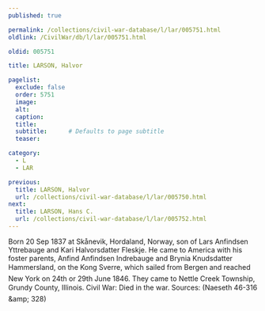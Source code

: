 ```yaml
---
published: true

permalink: /collections/civil-war-database/l/lar/005751.html
oldlink: /CivilWar/db/l/lar/005751.html

oldid: 005751

title: LARSON, Halvor

pagelist:
  exclude: false
  order: 5751
  image: 
  alt:
  caption:
  title:
  subtitle:      # Defaults to page subtitle
  teaser:

category: 
  - L 
  - LAR

previous:
  title: LARSON, Halvor
  url: /collections/civil-war-database/l/lar/005750.html  
next:
  title: LARSON, Hans C.
  url: /collections/civil-war-database/l/lar/005752.html   
---
```

Born 20 Sep 1837 at Sk&aring;nevik, Hordaland, Norway, son of Lars Anfindsen Yttrebauge and Kari Halvorsdatter Fleskje. He came to America with his foster parents, Anfind Anfindsen Indrebauge and Brynia Knudsdatter Hammersland, on the &#147;Kong Sverre&#148;, which sailed from Bergen and reached New York on 24th or 29th June 1846. They came to Nettle Creek Township, Grundy County, Illinois. Civil War: Died in the war. Sources: (Naeseth &#146;46-316 &amp;amp; 328)